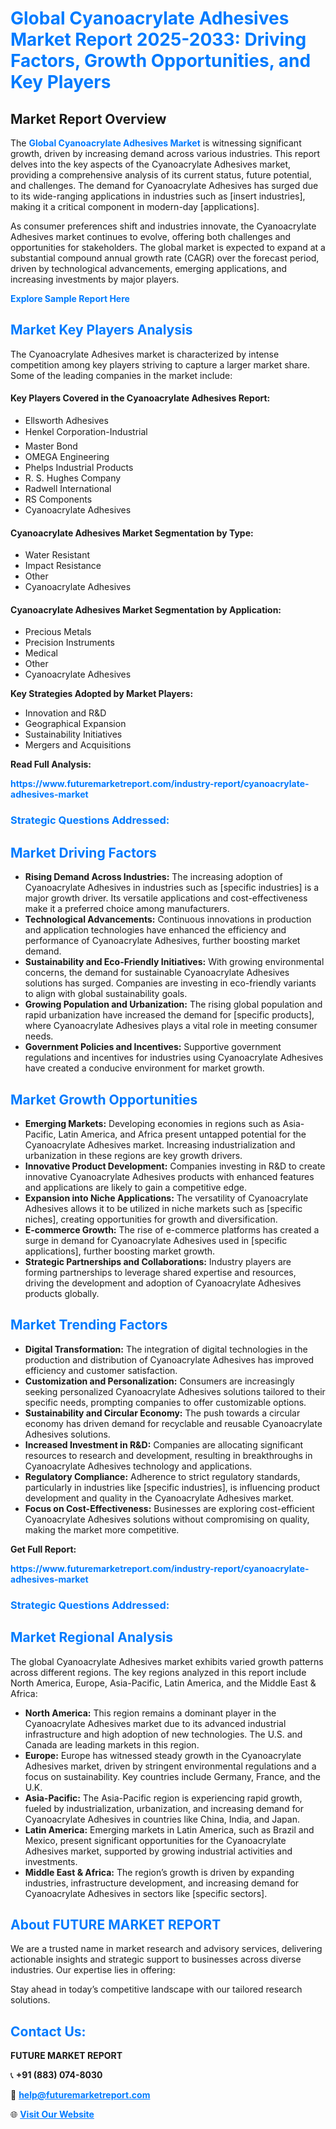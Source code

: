 <h1 style="color: #007BFF;">Global Cyanoacrylate Adhesives Market Report 2025-2033: Driving Factors, Growth Opportunities, and Key Players</h1>

<section id="overview">
<h2>Market Report Overview</h2>
<p>The <a href="https://www.futuremarketreport.com/industry-report/cyanoacrylate-adhesives-market" style="color: #007BFF; text-decoration: none;"><strong>Global Cyanoacrylate Adhesives Market</strong></a> is witnessing significant growth, driven by increasing demand across various industries. This report delves into the key aspects of the Cyanoacrylate Adhesives market, providing a comprehensive analysis of its current status, future potential, and challenges. The demand for Cyanoacrylate Adhesives has surged due to its wide-ranging applications in industries such as [insert industries], making it a critical component in modern-day [applications].</p>
<p>As consumer preferences shift and industries innovate, the Cyanoacrylate Adhesives market continues to evolve, offering both challenges and opportunities for stakeholders. The global market is expected to expand at a substantial compound annual growth rate (CAGR) over the forecast period, driven by technological advancements, emerging applications, and increasing investments by major players.</p>
</section>

<section id="overview">
<p><a href="https://www.futuremarketreport.com/request-sample/reportId=107261" style="color: #007BFF; text-decoration: none;"><strong>Explore Sample Report Here</strong></a></p>
</section>

<section id="key-players">
<h2 style="color: #007BFF;">Market Key Players Analysis</h2>
<p>The Cyanoacrylate Adhesives market is characterized by intense competition among key players striving to capture a larger market share. Some of the leading companies in the market include:</p>
<h4>Key Players Covered in the Cyanoacrylate Adhesives Report:</h4>
<ul><li>Ellsworth Adhesives</li><li>Henkel Corporation-Industrial</li><li>Master Bond</li><li>OMEGA Engineering</li><li>Phelps Industrial Products</li><li>R. S. Hughes Company</li><li>Radwell International</li><li>RS Components</li><li>Cyanoacrylate Adhesives</li></ul>
<h4>Cyanoacrylate Adhesives Market Segmentation by Type:</h4>
<ul><li>Water Resistant</li><li>Impact Resistance</li><li>Other</li><li>Cyanoacrylate Adhesives</li></ul>

<h4>Cyanoacrylate Adhesives Market Segmentation by Application:</h4>
<ul><li>Precious Metals</li><li>Precision Instruments</li><li>Medical</li><li>Other</li><li>Cyanoacrylate Adhesives</li></ul>
<p><strong>Key Strategies Adopted by Market Players:</strong></p>
<ul>
<li>Innovation and R&D</li>
<li>Geographical Expansion</li>
<li>Sustainability Initiatives</li>
<li>Mergers and Acquisitions</li>
</ul>
</section>

<section>
<p><strong>Read Full Analysis: </strong></p><a href="https://www.futuremarketreport.com/industry-report/cyanoacrylate-adhesives-market" style="color: #007BFF; text-decoration: none;"><strong>https://www.futuremarketreport.com/industry-report/cyanoacrylate-adhesives-market</strong></a>
<h3 style="color: #007BFF;">Strategic Questions Addressed:</h3>
</section>

<section id="driving-factors">
<h2 style="color: #007BFF;">Market Driving Factors</h2>
<ul>
<li><strong>Rising Demand Across Industries:</strong> The increasing adoption of Cyanoacrylate Adhesives in industries such as [specific industries] is a major growth driver. Its versatile applications and cost-effectiveness make it a preferred choice among manufacturers.</li>
<li><strong>Technological Advancements:</strong> Continuous innovations in production and application technologies have enhanced the efficiency and performance of Cyanoacrylate Adhesives, further boosting market demand.</li>
<li><strong>Sustainability and Eco-Friendly Initiatives:</strong> With growing environmental concerns, the demand for sustainable Cyanoacrylate Adhesives solutions has surged. Companies are investing in eco-friendly variants to align with global sustainability goals.</li>
<li><strong>Growing Population and Urbanization:</strong> The rising global population and rapid urbanization have increased the demand for [specific products], where Cyanoacrylate Adhesives plays a vital role in meeting consumer needs.</li>
<li><strong>Government Policies and Incentives:</strong> Supportive government regulations and incentives for industries using Cyanoacrylate Adhesives have created a conducive environment for market growth.</li>
</ul>
</section>

<section id="growth-opportunities">
<h2 style="color: #007BFF;">Market Growth Opportunities</h2>
<ul>
<li><strong>Emerging Markets:</strong> Developing economies in regions such as Asia-Pacific, Latin America, and Africa present untapped potential for the Cyanoacrylate Adhesives market. Increasing industrialization and urbanization in these regions are key growth drivers.</li>
<li><strong>Innovative Product Development:</strong> Companies investing in R&D to create innovative Cyanoacrylate Adhesives products with enhanced features and applications are likely to gain a competitive edge.</li>
<li><strong>Expansion into Niche Applications:</strong> The versatility of Cyanoacrylate Adhesives allows it to be utilized in niche markets such as [specific niches], creating opportunities for growth and diversification.</li>
<li><strong>E-commerce Growth:</strong> The rise of e-commerce platforms has created a surge in demand for Cyanoacrylate Adhesives used in [specific applications], further boosting market growth.</li>
<li><strong>Strategic Partnerships and Collaborations:</strong> Industry players are forming partnerships to leverage shared expertise and resources, driving the development and adoption of Cyanoacrylate Adhesives products globally.</li>
</ul>
</section>

<section id="trending-factors">
<h2 style="color: #007BFF;">Market Trending Factors</h2>
<ul>
<li><strong>Digital Transformation:</strong> The integration of digital technologies in the production and distribution of Cyanoacrylate Adhesives has improved efficiency and customer satisfaction.</li>
<li><strong>Customization and Personalization:</strong> Consumers are increasingly seeking personalized Cyanoacrylate Adhesives solutions tailored to their specific needs, prompting companies to offer customizable options.</li>
<li><strong>Sustainability and Circular Economy:</strong> The push towards a circular economy has driven demand for recyclable and reusable Cyanoacrylate Adhesives solutions.</li>
<li><strong>Increased Investment in R&D:</strong> Companies are allocating significant resources to research and development, resulting in breakthroughs in Cyanoacrylate Adhesives technology and applications.</li>
<li><strong>Regulatory Compliance:</strong> Adherence to strict regulatory standards, particularly in industries like [specific industries], is influencing product development and quality in the Cyanoacrylate Adhesives market.</li>
<li><strong>Focus on Cost-Effectiveness:</strong> Businesses are exploring cost-efficient Cyanoacrylate Adhesives solutions without compromising on quality, making the market more competitive.</li>
</ul>
</section>

<section>
<p><strong>Get Full Report: </strong></p><a href="https://www.futuremarketreport.com/industry-report/cyanoacrylate-adhesives-market" style="color: #007BFF; text-decoration: none;"><strong>https://www.futuremarketreport.com/industry-report/cyanoacrylate-adhesives-market</strong></a>
<h3 style="color: #007BFF;">Strategic Questions Addressed:</h3>
</section>


<section id="regional-analysis">
<h2 style="color: #007BFF;">Market Regional Analysis</h2>
<p>The global Cyanoacrylate Adhesives market exhibits varied growth patterns across different regions. The key regions analyzed in this report include North America, Europe, Asia-Pacific, Latin America, and the Middle East & Africa:</p>
<ul>
<li><strong>North America:</strong> This region remains a dominant player in the Cyanoacrylate Adhesives market due to its advanced industrial infrastructure and high adoption of new technologies. The U.S. and Canada are leading markets in this region.</li>
<li><strong>Europe:</strong> Europe has witnessed steady growth in the Cyanoacrylate Adhesives market, driven by stringent environmental regulations and a focus on sustainability. Key countries include Germany, France, and the U.K.</li>
<li><strong>Asia-Pacific:</strong> The Asia-Pacific region is experiencing rapid growth, fueled by industrialization, urbanization, and increasing demand for Cyanoacrylate Adhesives in countries like China, India, and Japan.</li>
<li><strong>Latin America:</strong> Emerging markets in Latin America, such as Brazil and Mexico, present significant opportunities for the Cyanoacrylate Adhesives market, supported by growing industrial activities and investments.</li>
<li><strong>Middle East & Africa:</strong> The region’s growth is driven by expanding industries, infrastructure development, and increasing demand for Cyanoacrylate Adhesives in sectors like [specific sectors].</li>
</ul>
</section>

<footer>
<h2 style="color: #007BFF;">About FUTURE MARKET REPORT</h2>
<p>We are a trusted name in market research and advisory services, delivering actionable insights and strategic support to businesses across diverse industries. Our expertise lies in offering:</p>

<p>Stay ahead in today’s competitive landscape with our tailored research solutions.</p>

<h2 style="color: #007BFF;">Contact Us:</h2>
<p><strong>FUTURE MARKET REPORT</strong></p>
<p>📞 <strong>+91 (883) 074-8030</strong></p>
<p>📧 <strong><a href="mailto:help@futuremarketreport.com" style="color: #007BFF;">help@futuremarketreport.com</a></strong></p>
<p>🌐 <strong><a href="https://www.futuremarketreport.com/" style="color: #007BFF;">Visit Our Website</a></strong></p>
</footer>